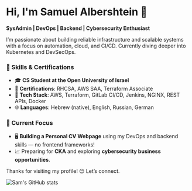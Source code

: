 # Hi, I'm Samuel Albershtein 👋

**SysAdmin | DevOps | Backend | Cybersecurity Enthusiast**

I’m passionate about building reliable infrastructure and scalable systems with a focus on automation, cloud, and CI/CD. Currently diving deeper into Kubernetes and DevSecOps.

### 🔧 Skills & Certifications
- 🎓 **CS Student at the Open University of Israel**
- 📜 **Certifications**: RHCSA, AWS SAA, Terraform Associate
- 💼 **Tech Stack**: AWS, Terraform, GitLab CI/CD, Jenkins, NGINX, REST APIs, Docker
- 🌐 **Languages**: Hebrew (native), English, Russian, German

### 🌱 Current Focus
- 🖥️ **Building a Personal CV Webpage** using my DevOps and backend skills — no frontend frameworks!
- 📈 Preparing for **CKA** and exploring **cybersecurity business opportunities**.

Thanks for visiting my profile! 😊 Let’s connect. 

![Sam's GitHub stats](https://github-readme-stats.vercel.app/api?username=SamAlber&show_icons=true&theme=dark)
